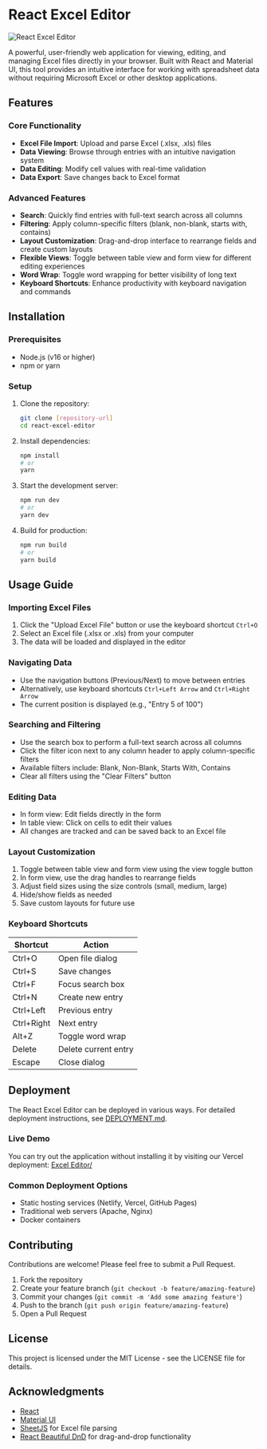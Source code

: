 # React Excel Editor

![React Excel Editor](https://img.shields.io/badge/React-Excel%20Editor-blue)

A powerful, user-friendly web application for viewing, editing, and managing Excel files directly in your browser. Built with React and Material UI, this tool provides an intuitive interface for working with spreadsheet data without requiring Microsoft Excel or other desktop applications.

## Features

### Core Functionality
- **Excel File Import**: Upload and parse Excel (.xlsx, .xls) files
- **Data Viewing**: Browse through entries with an intuitive navigation system
- **Data Editing**: Modify cell values with real-time validation
- **Data Export**: Save changes back to Excel format

### Advanced Features
- **Search**: Quickly find entries with full-text search across all columns
- **Filtering**: Apply column-specific filters (blank, non-blank, starts with, contains)
- **Layout Customization**: Drag-and-drop interface to rearrange fields and create custom layouts
- **Flexible Views**: Toggle between table view and form view for different editing experiences
- **Word Wrap**: Toggle word wrapping for better visibility of long text
- **Keyboard Shortcuts**: Enhance productivity with keyboard navigation and commands

## Installation

### Prerequisites
- Node.js (v16 or higher)
- npm or yarn

### Setup

1. Clone the repository:
   ```bash
   git clone [repository-url]
   cd react-excel-editor
   ```

2. Install dependencies:
   ```bash
   npm install
   # or
   yarn
   ```

3. Start the development server:
   ```bash
   npm run dev
   # or
   yarn dev
   ```

4. Build for production:
   ```bash
   npm run build
   # or
   yarn build
   ```

## Usage Guide

### Importing Excel Files

1. Click the "Upload Excel File" button or use the keyboard shortcut `Ctrl+O`
2. Select an Excel file (.xlsx or .xls) from your computer
3. The data will be loaded and displayed in the editor

### Navigating Data

- Use the navigation buttons (Previous/Next) to move between entries
- Alternatively, use keyboard shortcuts `Ctrl+Left Arrow` and `Ctrl+Right Arrow`
- The current position is displayed (e.g., "Entry 5 of 100")

### Searching and Filtering

- Use the search box to perform a full-text search across all columns
- Click the filter icon next to any column header to apply column-specific filters
- Available filters include: Blank, Non-Blank, Starts With, Contains
- Clear all filters using the "Clear Filters" button

### Editing Data

- In form view: Edit fields directly in the form
- In table view: Click on cells to edit their values
- All changes are tracked and can be saved back to an Excel file

### Layout Customization

1. Toggle between table view and form view using the view toggle button
2. In form view, use the drag handles to rearrange fields
3. Adjust field sizes using the size controls (small, medium, large)
4. Hide/show fields as needed
5. Save custom layouts for future use

### Keyboard Shortcuts

| Shortcut | Action |
|----------|--------|
| Ctrl+O | Open file dialog |
| Ctrl+S | Save changes |
| Ctrl+F | Focus search box |
| Ctrl+N | Create new entry |
| Ctrl+Left | Previous entry |
| Ctrl+Right | Next entry |
| Alt+Z | Toggle word wrap |
| Delete | Delete current entry |
| Escape | Close dialog |

## Deployment

The React Excel Editor can be deployed in various ways. For detailed deployment instructions, see [DEPLOYMENT.md](./DEPLOYMENT.md).

### Live Demo

You can try out the application without installing it by visiting our Vercel deployment:
[Excel Editor/](https://react-excel-editor.vercel.app/)

### Common Deployment Options

- Static hosting services (Netlify, Vercel, GitHub Pages)
- Traditional web servers (Apache, Nginx)
- Docker containers

## Contributing

Contributions are welcome! Please feel free to submit a Pull Request.

1. Fork the repository
2. Create your feature branch (`git checkout -b feature/amazing-feature`)
3. Commit your changes (`git commit -m 'Add some amazing feature'`)
4. Push to the branch (`git push origin feature/amazing-feature`)
5. Open a Pull Request

## License

This project is licensed under the MIT License - see the LICENSE file for details.

## Acknowledgments

- [React](https://reactjs.org/)
- [Material UI](https://mui.com/)
- [SheetJS](https://sheetjs.com/) for Excel file parsing
- [React Beautiful DnD](https://github.com/atlassian/react-beautiful-dnd) for drag-and-drop functionality
